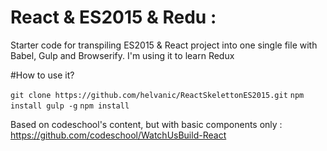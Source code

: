 # React & ES2015 & Redu :

Starter code for transpiling ES2015 & React project into one single file with Babel, Gulp and Browserify.
I'm using it to learn Redux

#How to use it?

`git clone https://github.com/helvanic/ReactSkelettonES2015.git`
`npm install gulp -g`
`npm install`


Based on codeschool's content, but with basic components only : https://github.com/codeschool/WatchUsBuild-React
